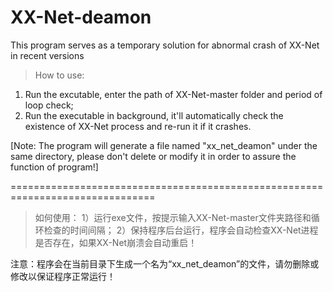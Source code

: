 # XX-Net-deamon
This program serves as a temporary solution for abnormal crash of XX-Net in recent versions
> How to use: 
1) Run the excutable, enter the path of XX-Net-master folder and period of loop check;
2) Run the executable in background, it'll automatically check the existence of XX-Net process and re-run it if it crashes.

[Note: The program will generate a file named "xx_net_deamon" under the same directory, please don't delete or modify it in order to assure the function of program!]

===============================================================================

> 如何使用：
1）运行exe文件，按提示输入XX-Net-master文件夹路径和循环检查的时间间隔；
2）保持程序后台运行，程序会自动检查XX-Net进程是否存在，如果XX-Net崩溃会自动重启！

注意：程序会在当前目录下生成一个名为“xx_net_deamon”的文件，请勿删除或修改以保证程序正常运行！
